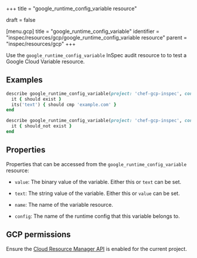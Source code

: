 +++
title = "google_runtime_config_variable resource"

draft = false


[menu.gcp]
title = "google_runtime_config_variable"
identifier = "inspec/resources/gcp/google_runtime_config_variable resource"
parent = "inspec/resources/gcp"
+++

Use the `google_runtime_config_variable` InSpec audit resource to to test a Google Cloud Variable resource.

## Examples

```ruby
describe google_runtime_config_variable(project: 'chef-gcp-inspec', config: 'inspec-gcp-runtime-config', name: 'prod-variables/hostname') do
  it { should exist }
  its('text') { should cmp 'example.com' }
end

describe google_runtime_config_variable(project: 'chef-gcp-inspec', config: 'inspec-gcp-runtime-config', name: 'nonexistent') do
  it { should_not exist }
end
```

## Properties

Properties that can be accessed from the `google_runtime_config_variable` resource:


  * `value`: The binary value of the variable. Either this or `text` can be set.

  * `text`: The string value of the variable. Either this or `value` can be set.

  * `name`: The name of the variable resource.

  * `config`: The name of the runtime config that this variable belongs to.


## GCP permissions

Ensure the [Cloud Resource Manager API](https://console.cloud.google.com/apis/library/cloudresourcemanager.googleapis.com/) is enabled for the current project.
